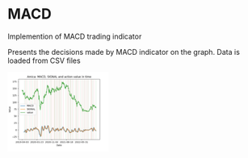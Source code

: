 # MACD
Implemention of MACD trading indicator

Presents the decisions made by MACD indicator on the graph. Data is loaded from CSV files

<img src="https://github.com/Drillllll/MACD/blob/main/MACD_result.jpg?raw=true" width="200">
